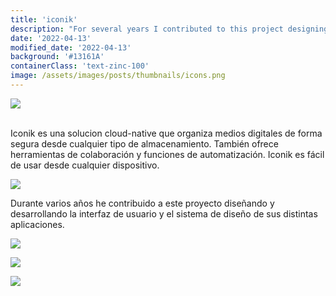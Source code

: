 ```yaml
---
title: 'iconik'
description: "For several years I contributed to this project designing and developing the interface and the design system for its different applications"
date: '2022-04-13'
modified_date: '2022-04-13'
background: '#13161A'
containerClass: 'text-zinc-100'
image: /assets/images/posts/thumbnails/icons.png
---
```


![](/assets/images/posts/design_system/000.png)

<br/>
Iconik es una solucion cloud-native que organiza medios digitales de forma segura desde cualquier tipo de almacenamiento. También ofrece herramientas de colaboración y funciones de automatización. Iconik es fácil de usar desde cualquier dispositivo.
<br/>

![](/assets/images/posts/design_system/iconik_agent.png)

Durante varios años he contribuido a este proyecto diseñando y desarrollando la interfaz de usuario y el sistema de diseño de sus distintas aplicaciones.

![](/assets/images/posts/design_system/001.png)

![](/assets/images/posts/design_system/iconik.png)

![](/assets/images/posts/design_system/002.png)

